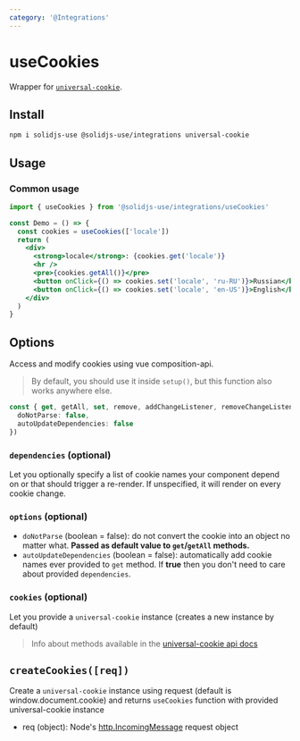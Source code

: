```yaml
---
category: '@Integrations'
---
```


# useCookies

Wrapper for [`universal-cookie`](https://www.npmjs.com/package/universal-cookie).

## Install

```bash
npm i solidjs-use @solidjs-use/integrations universal-cookie
```

## Usage

### Common usage

```jsx
import { useCookies } from '@solidjs-use/integrations/useCookies'

const Demo = () => {
  const cookies = useCookies(['locale'])
  return (
    <div>
      <strong>locale</strong>: {cookies.get('locale')}
      <hr />
      <pre>{cookies.getAll()}</pre>
      <button onClick={() => cookies.set('locale', 'ru-RU')}>Russian</button>
      <button onClick={() => cookies.set('locale', 'en-US')}>English</button>
    </div>
  )
}
```

## Options

Access and modify cookies using vue composition-api.

> By default, you should use it inside `setup()`, but this function also works anywhere else.

```ts
const { get, getAll, set, remove, addChangeListener, removeChangeListener } = useCookies(['cookie-name'], {
  doNotParse: false,
  autoUpdateDependencies: false
})
```

### `dependencies` (optional)

Let you optionally specify a list of cookie names your component depend on or that should trigger a re-render. If unspecified, it will render on every cookie change.

### `options` (optional)

- `doNotParse` (boolean = false): do not convert the cookie into an object no matter what. **Passed as default value to `get`/`getAll` methods.**
- `autoUpdateDependencies` (boolean = false): automatically add cookie names ever provided to `get` method. If **true** then you don't need to care about provided `dependencies`.

### `cookies` (optional)

Let you provide a `universal-cookie` instance (creates a new instance by default)

> Info about methods available in the [universal-cookie api docs](https://www.npmjs.com/package/universal-cookie#api---cookies-class)

## `createCookies([req])`

Create a `universal-cookie` instance using request (default is window.document.cookie) and returns `useCookies` function with provided universal-cookie instance

- req (object): Node's [http.IncomingMessage](https://nodejs.org/api/http.html#http_class_http_incomingmessage) request object

